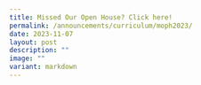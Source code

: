 ```yaml
---
title: Missed Our Open House? Click here!
permalink: /announcements/curriculum/moph2023/
date: 2023-11-07
layout: post
description: ""
image: ""
variant: markdown
---
```

